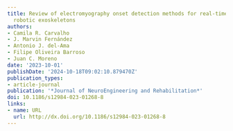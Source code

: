 ```yaml
---
title: Review of electromyography onset detection methods for real-time control of
  robotic exoskeletons
authors:
- Camila R. Carvalho
- J. Marvin Fernández
- Antonio J. del-Ama
- Filipe Oliveira Barroso
- Juan C. Moreno
date: '2023-10-01'
publishDate: '2024-10-18T09:02:10.879470Z'
publication_types:
- article-journal
publication: '*Journal of NeuroEngineering and Rehabilitation*'
doi: 10.1186/s12984-023-01268-8
links:
- name: URL
  url: http://dx.doi.org/10.1186/s12984-023-01268-8
---
```

